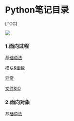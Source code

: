 # Python笔记目录

[TOC]

![](https://ws3.sinaimg.cn/large/006tNbRwly1fy6q7rfeehj303k03k3yk.jpg)

### 1.面向过程

[基础语法](面向过程-基础语法.md)

[模块&函数](面向过程-模块&函数.md)

[异常](面向过程-异常.md)

[文件&IO](面向过程-文件&IO.md)



### 2.面向对象

[基础语法](面向对象-基础语法.md)

